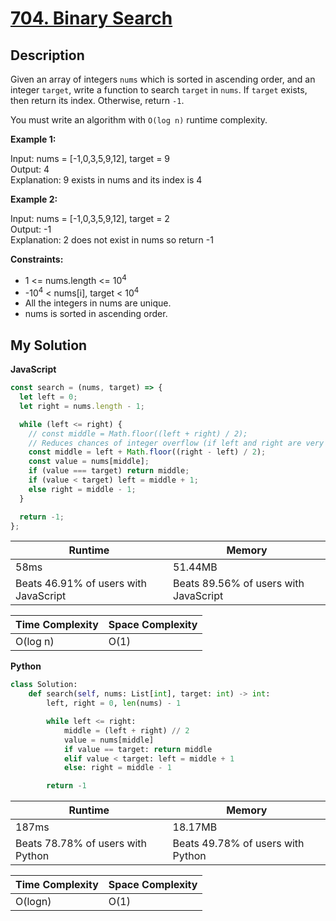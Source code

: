 # [704. Binary Search](https://leetcode.com/problems/binary-search)

## Description

Given an array of integers `nums` which is sorted in ascending order, and an integer `target`, write a function to search `target` in `nums`. If `target` exists, then return its index. Otherwise, return `-1`.

You must write an algorithm with `O(log n)` runtime complexity.

**Example 1:**

Input: nums = [-1,0,3,5,9,12], target = 9  
Output: 4  
Explanation: 9 exists in nums and its index is 4

**Example 2:**

Input: nums = [-1,0,3,5,9,12], target = 2  
Output: -1  
Explanation: 2 does not exist in nums so return -1

**Constraints:**

- 1 <= nums.length <= 10<sup>4</sup>
- -10<sup>4</sup> < nums[i], target < 10<sup>4</sup>
- All the integers in nums are unique.
- nums is sorted in ascending order.

## My Solution

**JavaScript**

```js
const search = (nums, target) => {
  let left = 0;
  let right = nums.length - 1;

  while (left <= right) {
    // const middle = Math.floor((left + right) / 2);
    // Reduces chances of integer overflow (if left and right are very large)
    const middle = left + Math.floor((right - left) / 2);
    const value = nums[middle];
    if (value === target) return middle;
    if (value < target) left = middle + 1;
    else right = middle - 1;
  }

  return -1;
};
```

| Runtime                               | Memory                                |
| ------------------------------------- | ------------------------------------- |
| 58ms                                  | 51.44MB                               |
| Beats 46.91% of users with JavaScript | Beats 89.56% of users with JavaScript |

| Time Complexity | Space Complexity |
| --------------- | ---------------- |
| O(log n)        | O(1)             |

**Python**

```py
class Solution:
    def search(self, nums: List[int], target: int) -> int:
        left, right = 0, len(nums) - 1

        while left <= right:
            middle = (left + right) // 2
            value = nums[middle]
            if value == target: return middle
            elif value < target: left = middle + 1
            else: right = middle - 1

        return -1
```

| Runtime                           | Memory                            |
| --------------------------------- | --------------------------------- |
| 187ms                             | 18.17MB                           |
| Beats 78.78% of users with Python | Beats 49.78% of users with Python |

| Time Complexity | Space Complexity |
| --------------- | ---------------- |
| O(logn)         | O(1)             |
